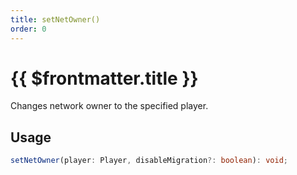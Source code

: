```yaml
---
title: setNetOwner()
order: 0
---
```


# {{ $frontmatter.title }}

Changes network owner to the specified player.

## Usage

```ts
setNetOwner(player: Player, disableMigration?: boolean): void;
```
